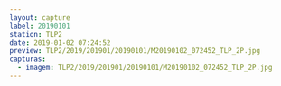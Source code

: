 ```yaml
---
layout: capture
label: 20190101
station: TLP2
date: 2019-01-02 07:24:52
preview: TLP2/2019/201901/20190101/M20190102_072452_TLP_2P.jpg
capturas:
  - imagem: TLP2/2019/201901/20190101/M20190102_072452_TLP_2P.jpg
---
```

